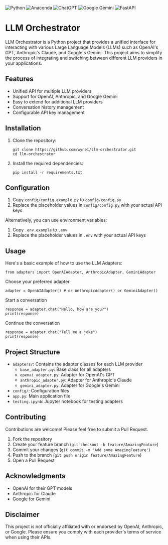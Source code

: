 ![Python](https://img.shields.io/badge/Python-FFD43B?style=for-the-badge&logo=python&logoColor=blue)
![Anaconda](https://img.shields.io/badge/conda-342B029.svg?&style=for-the-badge&logo=anaconda&logoColor=white)
![ChatGPT](https://img.shields.io/badge/ChatGPT-74aa9c?style=for-the-badge&logo=openai&logoColor=white)
![Google Gemini](https://img.shields.io/badge/Google%20Gemini-8E75B2?style=for-the-badge&logo=googlegemini&logoColor=white)
![FastAPI](https://img.shields.io/badge/FastAPI-005571?style=for-the-badge&logo=fastapi)

# LLM Orchestrator

LLM Orchestrator is a Python project that provides a unified interface for interacting with various Large Language Models (LLMs) such as OpenAI's GPT, Anthropic's Claude, and Google's Gemini. This project aims to simplify the process of integrating and switching between different LLM providers in your applications.

## Features

- Unified API for multiple LLM providers
- Support for OpenAI, Anthropic, and Google Gemini
- Easy to extend for additional LLM providers
- Conversation history management
- Configurable API key management

## Installation

1. Clone the repository:
   ```
   git clone https://github.com/wyne1/llm-orchestrator.git
   cd llm-orchestrator
   ```

2. Install the required dependencies:
   ```
   pip install -r requirements.txt
   ```

## Configuration

1. Copy `config/config.example.py` to `config/config.py`
2. Replace the placeholder values in `config/config.py` with your actual API keys

Alternatively, you can use environment variables:

1. Copy `.env.example` to `.env`
2. Replace the placeholder values in `.env` with your actual API keys

## Usage

Here's a basic example of how to use the LLM Adapters:
```
from adapters import OpenAIAdapter, AnthropicAdapter, GeminiAdapter 
```

Choose your preferred adapter
```
adapter = OpenAIAdapter() # or AnthropicAdapter() or GeminiAdapter()
```

Start a conversation
```
response = adapter.chat("Hello, how are you?")
print(response)
```
Continue the conversation
```
response = adapter.chat("Tell me a joke")
print(response)
```


## Project Structure

- `adapters/`: Contains the adapter classes for each LLM provider
  - `base_adapter.py`: Base class for all adapters
  - `openai_adapter.py`: Adapter for OpenAI's GPT
  - `anthropic_adapter.py`: Adapter for Anthropic's Claude
  - `gemini_adapter.py`: Adapter for Google's Gemini
- `config/`: Configuration files
- `app.py`: Main application file
- `testing.ipynb`: Jupyter notebook for testing adapters

## Contributing

Contributions are welcome! Please feel free to submit a Pull Request.

1. Fork the repository
2. Create your feature branch (`git checkout -b feature/AmazingFeature`)
3. Commit your changes (`git commit -m 'Add some AmazingFeature'`)
4. Push to the branch (`git push origin feature/AmazingFeature`)
5. Open a Pull Request


## Acknowledgments

- OpenAI for their GPT models
- Anthropic for Claude
- Google for Gemini

## Disclaimer

This project is not officially affiliated with or endorsed by OpenAI, Anthropic, or Google. Please ensure you comply with each provider's terms of service when using their APIs.